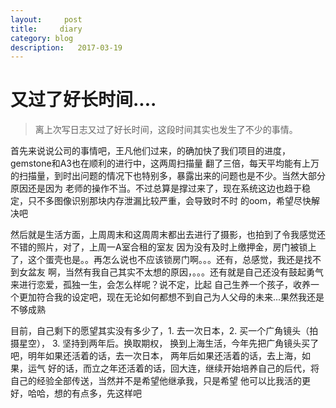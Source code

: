 ```yaml
---
layout:     post
title:     diary
category: blog
description:   2017-03-19
---
```


# 又过了好长时间....

> 离上次写日志又过了好长时间，这段时间其实也发生了不少的事情。

首先来说说公司的事情吧，王凡他们过来，的确加快了我们项目的进度，gemstone和A3也在顺利的进行中，这两周扫描量
翻了三倍，每天平均能有上万的扫描量，到时出问题的情况下也特别多，暴露出来的问题也是不少。当然大部分原因还是因为
老师的操作不当。不过总算是撑过来了，现在系统这边也趋于稳定，只不多图像识别那块内存泄漏比较严重，会导致时不时
的oom，希望尽快解决吧


然后就是生活方面，上周周末和这周周末都出去进行了摄影，也拍到了令我感觉还不错的照片，对了，上周一A室合租的室友
因为没有及时上缴押金，房门被锁上了，这个蛋壳也是。。再怎么说也不应该锁房门啊。。。还有，总感觉，我还是找不到女盆友
啊，当然有我自己其实不太想的原因，。。。还有就是自己还没有鼓起勇气来进行恋爱，孤独一生，会怎么样呢？说不定，比起
自己生养一个孩子，收养一个更加符合我的设定吧，现在无论如何都想不到自己为人父母的未来...果然我还是不够成熟

目前，自己剩下的愿望其实没有多少了，1. 去一次日本，2. 买一个广角镜头（拍摄星空）， 3. 坚持到两年后。换取期权，
换到上海生活，今年先把广角镜头买了吧，明年如果还活着的话，去一次日本， 两年后如果还活着的话，去上海，如果，运气
好的话，而立之年还活着的话，回大连，继续开始培养自己的后代，将自己的经验全部传送，当然并不是希望他继承我，只是希望
他可以比我活的更好，哈哈，想的有点多，先这样吧